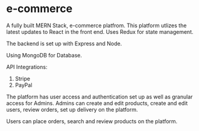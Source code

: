 # e-commerce
A fully built MERN Stack, e-commerce platfrom.
This platform utlizes the latest updates to React in the front end. Uses Redux for state management. 

The backend is set up with Express and Node. 

Using MongoDB for Database. 

API Integrations:
1) Stripe
2) PayPal

The platform has user access and authentication set up as well as granular access for Admins. 
Admins can create and edit products, create and edit users, review orders, set up delivery on the platform. 

Users can place orders, search and review products on the platform. 



